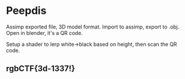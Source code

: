 # Peepdis

Assimp exported file, 3D model format. Import to assimp, export to .obj. Open in blender, it's a QR code.

Setup a shader to lerp white-&gt;black based on height, then scan the QR code.

## rgbCTF{3d-1337!}

